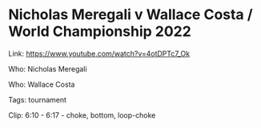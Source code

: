 # Nicholas Meregali v Wallace Costa / World Championship 2022

Link: https://www.youtube.com/watch?v=4otDPTc7_Ok

Who: Nicholas Meregali

Who: Wallace Costa

Tags: tournament

Clip: 6:10 - 6:17 - choke, bottom, loop-choke
